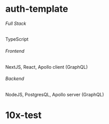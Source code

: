 # auth-template

###### Full Stack

TypeScript

###### Frontend

NextJS, React, Apollo client (GraphQL)

###### Backend

NodeJS, PostgresQL, Apollo server (GraphQL)
# 10x-test
